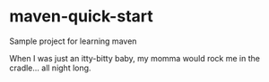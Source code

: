 # maven-quick-start
Sample project for learning maven

When I was just an itty-bitty baby, my momma would rock me in the cradle... all night long.
